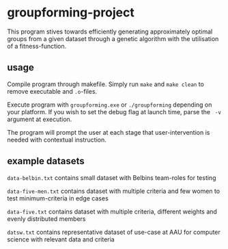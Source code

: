 # groupforming-project
This program stives towards efficiently generating approximately optimal groups from a given dataset through a genetic algorithm with the utilisation of a fitness-function.

## usage
Compile program through makefile. Simply run `make` and `make clean` to remove executable and `.o`-files.

Execute program with `groupforming.exe` or `./groupforming` depending on your platform. If you wish to set the debug flag at launch time, parse the ` -v` argument at execution.

The program will prompt the user at each stage that user-intervention is needed with contextual instruction.
## example datasets
`data-belbin.txt`
contains small dataset with Belbins team-roles for testing

`data-five-men.txt`
contains dataset with multiple criteria and few women to test minimum-criteria in edge cases

`data-five.txt`
contains dataset with multiple criteria, different weights and evenly distributed members

`datsw.txt`
contains representative dataset of use-case at AAU for computer science with relevant data and criteria
